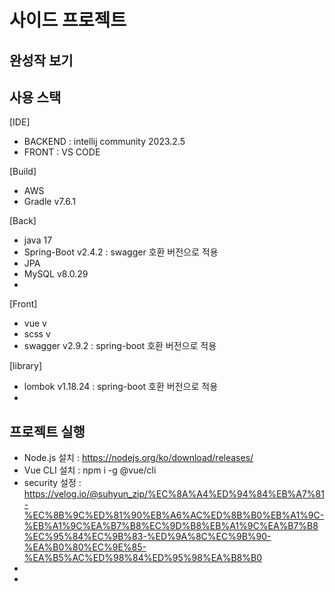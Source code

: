 # 사이드 프로젝트

## 완성작 보기

## 사용 스택
[IDE]
- BACKEND : intellij community 2023.2.5
- FRONT : VS CODE

[Build]
- AWS
- Gradle v7.6.1

[Back]
- java 17
- Spring-Boot v2.4.2 : swagger 호환 버전으로 적용
- JPA
- MySQL v8.0.29
- 

[Front]
- vue v
- scss v
- swagger v2.9.2 : spring-boot 호환 버전으로 적용

[library]
- lombok v1.18.24 : spring-boot 호환 버전으로 적용
- 

## 프로젝트 실행
- Node.js 설치 : https://nodejs.org/ko/download/releases/
- Vue CLI 설치 : npm i -g @vue/cli
- security 설정 : https://velog.io/@suhyun_zip/%EC%8A%A4%ED%94%84%EB%A7%81-%EC%8B%9C%ED%81%90%EB%A6%AC%ED%8B%B0%EB%A1%9C-%EB%A1%9C%EA%B7%B8%EC%9D%B8%EB%A1%9C%EA%B7%B8%EC%95%84%EC%9B%83-%ED%9A%8C%EC%9B%90-%EA%B0%80%EC%9E%85-%EA%B5%AC%ED%98%84%ED%95%98%EA%B8%B0
- 
- 